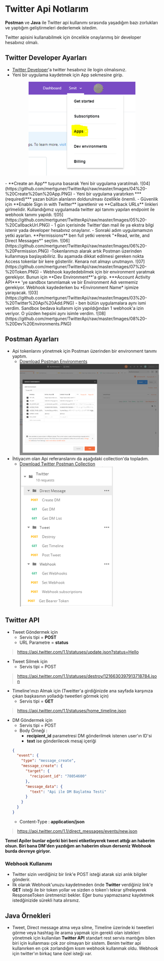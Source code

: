 # Twitter Api Notlarım

**Postman** ve **Java** ile Twitter api kullanımı sırasında yaşadığım bazı zorlukları ve yaptığım geliştirmeleri dederlemek istedim.

Twitter apisini kullanabilmek için öncelikle onaylanmış bir developer hesabınız olmalı. 
## Twitter Developer Ayarları
 - [Twitter Developer](https://developer.twitter.com/)'a twitter hesabınız ile login olmalısınız.
- Yeni bir uygulama kaydetmek için App sekmesine girip.
<p align="center">
  <img src="https://github.com/mertguner/TwitterApi/raw/master/Images/03%20-%20Twitter%20Api%20Add.PNG" width="350" title="hover text">
</p>
- **Create an App** tuşuna basarak Yeni bir uygulama yaratılmalı.
![04](https://github.com/mertguner/TwitterApi/raw/master/Images/04%20-%20Create%20an%20App.PNG)
  - Yeni bir uygulama yaratırken ***(required)*** yazan bütün alanların doldurulması özellikle önemli.
  - Güvenlik için **Enable Sign in with Twitter** işaretlenir ve **Callback URLs** linkleri girlmelidir. Kullandığımız uygulamada twitter api tanımı yapılan endpoint ile webhook tanımı yapıldı.
![05](https://github.com/mertguner/TwitterApi/raw/master/Images/05%20-%20CallbackUrl.PNG)
- 1 gün içerisinde Twitter'dan mail ile ya ekstra bilgi istenir yada developer hesabınız onaylanır.
- Sonraki adım uygulamamızın yetki ayarları. **Permissions** ben full yetki vererek "*Read, write, and Direct Messages*" seçtim. 
![06](https://github.com/mertguner/TwitterApi/raw/master/Images/06%20-%20Permission.PNG)
-Tokenlarımızı alarak artık Postman üzerinden kullanmaya başlayabiliriz. Bu aşamada dikkat edilmesi gereken nokta Access tokenlar bir kere gösterilir. Kenara not almayı unutmayın.
![07](https://github.com/mertguner/TwitterApi/raw/master/Images/07%20-%20Token.PNG)
- Webhook kaydedebilmek için bir environment yaratmak gerekiyor. Bunun için **Dev Environment**'a girip. ***Account Activity API*** 'ye sandbox tanımlamak ve bir Environment Adı vermemiz gerekiyor. Webhook kaydederken bu *Environment Name* işimize yarayacak.
![03](https://github.com/mertguner/TwitterApi/raw/master/Images/03%20-%20Twitter%20Api%20Add.PNG)
  - ben bütün uygulamalara aynı ismi verdim. Sandbox bedava kullanım için yapıldığından 1 webhook'a izin veriyor. O yüzden hepsini aynı isimle verdim.
![08](https://github.com/mertguner/TwitterApi/raw/master/Images/08%20-%20Dev%20Environments.PNG)

## Postman Ayarları
- Api tokenlarını yönetmek için Postman üzerinden bir environment tanımı yaptım. 
  - [Download Postman Environments](https://raw.githubusercontent.com/mertguner/TwitterApi/master/Postman/Twitter%20API.postman_environment.json)
 ![01](https://github.com/mertguner/TwitterApi/raw/master/Images/01%20-%20Add%20Environment.PNG)
- İhtiyacım olan Api referanslarını da aşağıdaki collection'da topladım.
  - [Download Twitter Postman Collection](https://raw.githubusercontent.com/mertguner/TwitterApi/master/Postman/TwitterApi.postman_collection.json)
 ![02](https://github.com/mertguner/TwitterApi/raw/master/Images/02%20-%20Twitter%20Apis.PNG)
 
 ## Twitter API
- Tweet Göndermek için 
  - Servis tipi = **POST** 
  - URL Parametre = **status**
> https://api.twitter.com/1.1/statuses/update.json?status=Hello

- Tweet Silmek için
  - Servis tipi = POST 
> https://api.twitter.com/1.1/statuses/destroy/1216630397913718784.json

- Timeline'ınızı Almak için (Tweitter'a girdiğinizde ana sayfada karşınıza çıkan başkasının yolladığı tweetleri görmek için)
  - Servis tipi = **GET** 
> https://api.twitter.com/1.1/statuses/home_timeline.json

- DM Göndermek için
  - Servis tipi = POST 
  - Body Örneği :
    - **recipient_id** parametresi DM gönderilmek istenen user'ın ID'si
    - **text** ise gönderilecek mesaj içeriği
  ```json
  {
    "event": {
      "type": "message_create",
      "message_create": {
        "target": {
          "recipient_id": "78054600"
        },
        "message_data": {
          "text": "Api ile DM Başlatma Testi"
        }
      }
    }
  }
  ```
  - Content-Type : **application/json**
> https://api.twitter.com/1.1/direct_messages/events/new.json

**Temel Apiler bunlar eğerki biri beni etiketleyerek tweet attığı an haberim olsun. Biri bana DM'den yazdığım an haberim olsun derseniz Webhook burda devreye giriyor.**

### Webhook Kullanımı
- Twitter sizin verdiğiniz bir link'e POST isteği atarak sizi anlık bilgiler gönderir.
- İlk olarak Webhook'unuzu kaydetmeden önde **Twitter** verdiğiniz link'e **GET** isteği ile bir token yollar ve sizden o token'ı tekrar şifreleyerek ResponseToken üretmenizi bekler. Eğer bunu yapmazsanız kaydetmek istedğinizide sürekli hata alırsınız.

## Java Örnekleri
 
- Tweet, Direct message atma veya silme, Timeline üzerinde ki tweetleri görme veya hashtag ile arama yapmak için gerekli olan istekleri yönetmek için kullanılan **Twitter API** standart rest servis mantığını bilen biri için kullanması çok zor olmayan bir sistem. Benim twitter api kullanırken en çok zorlandığım kısım webhook kullanmak oldu. Webhook için twitter'ın birkaç tane özel isteği var.
 
